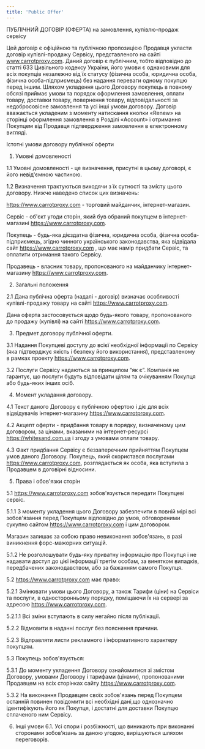 ```yaml
---
title: 'Public Offer'
---
```


ПУБЛІЧНИЙ ДОГОВІР (ОФЕРТА)
на замовлення, купівлю-продаж сервісу

Цей договір є офіційною та публічною пропозицією Продавця укласти договір купівлі-продажу Сервісу, представленого на сайті www.carrotproxy.com. Даний договір є публічним, тобто відповідно до статті 633 Цивільного кодексу України, його умови є однаковими для всіх покупців незалежно від їх статусу (фізична особа, юридична особа, фізична особа-підприємець) без надання переваги одному покупцю перед іншим. Шляхом укладення цього Договору покупець в повному обсязі приймає умови та порядок оформлення замовлення, оплати товару, доставки товару, повернення товару, відповідальності за недобросовісне замовлення та усі інші умови договору. Договір вважається укладеним з моменту натискання кнопки «Renew» на сторінці оформлення замовлення в Розділі «Account» і отримання Покупцем від Продавця підтвердження замовлення в електронному вигляді.

Істотні умови договору публічної оферти

1. Умовні домовленості

1.1 Умовні домовленості - це визначення, присутні в цьому договорі, є його невід'ємною частиною.

1.2 Визначення трактуються виходячи з їх сутності та змісту цього договору. Нижче наведено список цих визначень:

https://www.carrotproxy.com - торговий майданчик, інтернет-магазин.

Сервіс - об'єкт угоди сторін, який був обраний покупцем в інтернет-магазині https://www.carrotproxy.com.

Покупець - будь-яка дієздатна фізична, юридична особа, фізична особа-підприємець, згідно чинного українського законодавства, яка відвідала сайт https://www.carrotproxy.com , що має намір придбати Сервіс, та оплатити отримання такого Сервісу.

Продавець - власник товару, пропонованого на майданчику інтернет-магазину https://www.carrotproxy.com.

2. Загальні положення

2.1 Дана публічна оферта (надалі - договір) визначає особливості купівлі-продажу товару на сайті https://www.carrotproxy.com.

Дана оферта застосовується щодо будь-якого товару, пропонованого до продажу (купівлі) на сайті https://www.carrotproxy.com.

3. Предмет договору публічної оферти.

3.1 Надання Покупцеві доступу до всієї необхідної інформації по Сервісу (яка підтверджує якість і безпеку його використання), представленому в рамках проекту https://www.carrotproxy.com.

3.2 Послуги Сервісу надаються за принципом “як є”. Компанія не гарантує, що послуги будуть відповідати цілям та очікуванням Покупця або будь-яких інших осіб.

4. Момент укладання договору.

4.1 Текст даного Договору є публічною офертою і діє для всіх відвідувачів інтернет-магазину https://www.carrotproxy.com.

4.2 Акцепт оферти - придбання товару в порядку, визначеному цим договором, за цінами, вказаними на інтернет-ресурсі https://whitesand.com.ua і згоду з умовами оплати товару.

4.3 Факт придбання Сервісу є беззаперечним прийняттям Покупцем умов даного Договору. Покупець, який скористався послугами https://www.carrotproxy.com, розглядається як особа, яка вступила з Продавцем в договірні відносини.

5. Права і обов'язки сторін

5.1 https://www.carrotproxy.com зобов'язується передати Покупцеві сервіс.

5.1.1 З моменту укладення цього Договору забезпечити в повній мірі всі зобов'язання перед Покупцем відповідно до умов, обговореними сукупно сайтом https://www.carrotproxy.com і цим договором.

Магазин залишає за собою право невиконання зобов'язань, в разі виникнення форс-мажорних ситуацій.

5.1.2 Не розголошувати будь-яку приватну інформацію про Покупця і не надавати доступ до цієї інформації третім особам, за винятком випадків, передбачених законодавством, або за бажанням самого Покупця.

5.2 https://www.carrotproxy.com має право:

5.2.1 Змінювати умови цього Договору, а також Тарифи (ціни) на Сервіси та послуги, в односторонньому порядку, поміщаючи їх на сервері за адресою https://www.carrotproxy.com.

5.2.1.1 Всі зміни вступають в силу негайно після публікації.

5.2.2 Відмовити в наданні послуг без пояснення причини.

5.2.3 Відправляти листи рекламного і інформативного характеру покупцям.

5.3 Покупець зобов'язується:

5.3.1 До моменту укладення Договору ознайомитися зі змістом Договору, умовами Договору і тарифами (цінами), пропонованими Продавцем на всіх сторінках сайту https://www.carrotproxy.com.

5.3.2 На виконання Продавцем своїх зобов'язань перед Покупцем останній повинен повідомити всі необхідні дані,що однозначно ідентифікують його як Покупця, і достатні для доставки Покупцю сплаченого ним Сервісу.

6. Інші умови
6.1. Усі спори і розбіжності, що виникають при виконанні сторонами зобов’язань за даною угодою, вирішуються шляхом переговорів. 